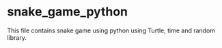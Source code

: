 # snake_game_python
This file contains snake game using python using Turtle, time and random library.
